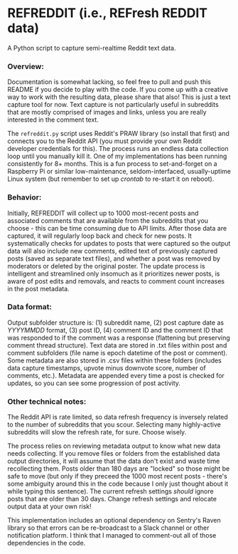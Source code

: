 # REFREDDIT (i.e., REFresh REDDIT data)
A Python script to capture semi-realtime Reddit text data.

### Overview:
Documentation is somewhat lacking, so feel free to pull and push this README if you decide to play with the code. If you come up with a creative way to work with the resulting data, please share that also! This is just a text capture tool for now. Text capture is not particularly useful in subreddits that are mostly comprised of images and links, unless you are really interested in the comment text.

The ```refreddit.py``` script uses Reddit's PRAW library (so install that first) and connects you to the Reddit API (you must provide your own Reddit developer credentials for this). The process runs an endless data collection loop until you manually kill it. One of my implementations has been running consistently for 8+ months. This is a fun process to set-and-forget on a Raspberry Pi or similar low-maintenance, seldom-interfaced, usually-uptime Linux system (but remember to set up _crontab_ to re-start it on reboot).


### Behavior:
Initially, REFREDDIT will collect up to 1000 most-recent posts and associated comments that are available from the subreddits that you choose - this can be time consuming due to API limits. After those data are captured, it will regularly loop back and check for new posts. It systematically checks for updates to posts that were captured so the output data will also include new comments, edited text of previously captured posts (saved as separate text files), and whether a post was removed by moderators or deleted by the original poster. The update process is intelligent and streamlined only insomuch as it prioritizes newer posts, is aware of post edits and removals, and reacts to comment count increases in the post metadata.

### Data format:
Output subfolder structure is: (1) subreddit name, (2) post capture date as _YYYYMMDD_ format, (3) post ID, (4) comment ID and the comment ID that was responded to if the comment was a response (flattening but preserving comment thread structure). Text data are stored in .txt files within post and comment subfolders (file name is epoch datetime of the post or comment). Some metadata are also stored in .csv files within these folders (includes data capture timestamps, upvote minus downvote score, number of comments, etc.). Metadata are appended every time a post is checked for updates, so you can see some progression of post activity.


### Other technical notes:
The Reddit API is rate limited, so data refresh frequency is inversely related to the number of subreddits that you scour. Selecting many highly-active subreddits will slow the refresh rate, for sure. Choose wisely. 

The process relies on reviewing metadata output to know what new data needs collecting. If you remove files or folders from the established data output directories, it will assume that the data don't exist and waste time recollecting them. Posts older than 180 days are "locked" so those might be safe to move (but only if they preceed the 1000 most recent posts - there's some ambiguity around this in the code because I only just thought about it while typing this sentence). The current refresh settings _should_ ignore posts that are older than 30 days. Change refresh settings and relocate output data at your own risk!

This implementation includes an optional dependency on Sentry's Raven library so that errors can be re-broadcast to a Slack channel or other notification platform. I think that I managed to comment-out all of those dependencies in the code. 

